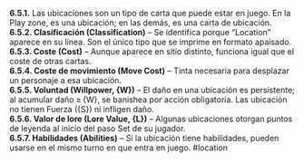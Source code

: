 **6.5.1.** Las ubicaciones son un tipo de carta que puede estar en juego. En la Play zone, es una ubicación; en las demás, es una carta de ubicación.  
**6.5.2. Clasificación (Classification)** – Se identifica porque “Location” aparece en su línea. Son el único tipo que se imprime en formato apaisado.  
**6.5.3. Coste (Cost)** – Aunque aparece en sitio distinto, funciona igual que el coste de otras cartas.  
**6.5.4. Coste de movimiento (Move Cost)** – Tinta necesaria para desplazar un personaje a esa ubicación.  
**6.5.5. Voluntad (Willpower, {W})** – El daño en una ubicación es persistente; al acumular daño ≥ {W}, se banishea por acción obligatoria. Las ubicación no tienen Fuerza ({S}) ni infligen daño.  
**6.5.6. Valor de lore (Lore Value, {L})** – Algunas ubicaciones otorgan puntos de leyenda al inicio del paso Set de su jugador.  
**6.5.7. Habilidades (Abilities)** – Si la ubicación tiene habilidades, pueden usarse en el mismo turno en que entra en juego.
#location